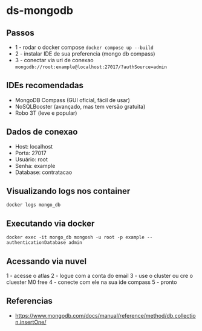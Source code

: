 # ds-mongodb

## Passos
- 1 - rodar o docker compose `docker compose up --build`
- 2 - instalar IDE de sua preferencia (mongo db compass)
- 3 - conectar via uri de conexao `mongodb://root:example@localhost:27017/?authSource=admin`

## IDEs recomendadas
- MongoDB Compass (GUI oficial, fácil de usar)
- NoSQLBooster (avançado, mas tem versão gratuita)
- Robo 3T (leve e popular)

## Dados de conexao 
- Host: localhost
- Porta: 27017
- Usuário: root
- Senha: example
- Database: contratacao

## Visualizando logs nos container 

`docker logs mongo_db`

## Executando via docker 
`docker exec -it mongo_db mongosh -u root -p example --authenticationDatabase admin` 

## Acessando via nuvel 
1 - acesse o atlas 
2 - logue com a conta do email
3 - use o cluster ou cre o cluester M0 free
4 - conecte com ele na sua ide compass
5 - pronto

## Referencias 

- https://www.mongodb.com/docs/manual/reference/method/db.collection.insertOne/ 
